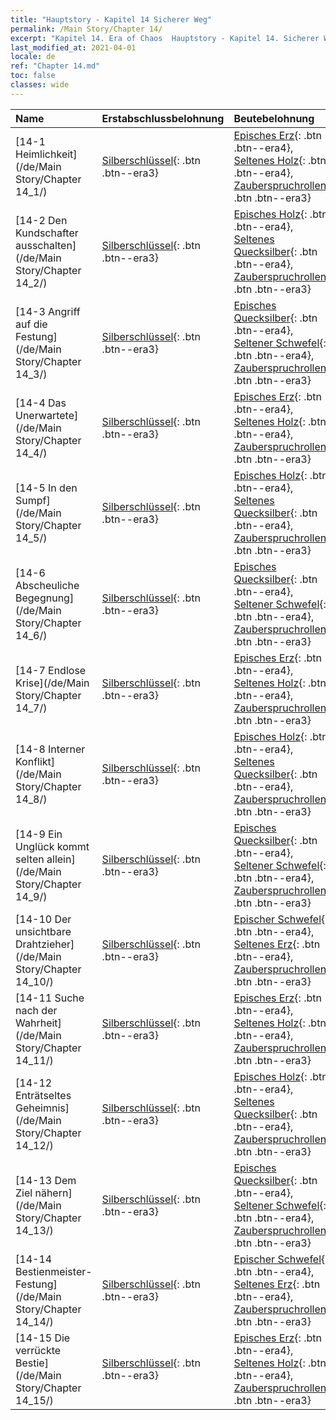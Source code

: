 ```yaml
---
title: "Hauptstory - Kapitel 14 Sicherer Weg"
permalink: /Main Story/Chapter 14/
excerpt: "Kapitel 14. Era of Chaos  Hauptstory - Kapitel 14. Sicherer Weg"
last_modified_at: 2021-04-01
locale: de
ref: "Chapter 14.md"
toc: false
classes: wide
---
```


  | Name |  Erstabschlussbelohnung | Beutebelohnung |
  |:------------|:------------|:------------| 
  | [14-1 Heimlichkeit](/de/Main Story/Chapter 14_1/) | [Silberschlüssel](/de/Items/con_693/){: .btn .btn--era3} | [Episches Erz](/de/Items/mat_47/){: .btn .btn--era4}, [Seltenes Holz](/de/Items/mat_41/){: .btn .btn--era4}, [Zauberspruchrollen](/de/Items/con_694/){: .btn .btn--era3} |
  | [14-2 Den Kundschafter ausschalten](/de/Main Story/Chapter 14_2/) | [Silberschlüssel](/de/Items/con_693/){: .btn .btn--era3} | [Episches Holz](/de/Items/mat_48/){: .btn .btn--era4}, [Seltenes Quecksilber](/de/Items/mat_42/){: .btn .btn--era4}, [Zauberspruchrollen](/de/Items/con_694/){: .btn .btn--era3} |
  | [14-3 Angriff auf die Festung](/de/Main Story/Chapter 14_3/) | [Silberschlüssel](/de/Items/con_693/){: .btn .btn--era3} | [Episches Quecksilber](/de/Items/mat_49/){: .btn .btn--era4}, [Seltener Schwefel](/de/Items/mat_43/){: .btn .btn--era4}, [Zauberspruchrollen](/de/Items/con_694/){: .btn .btn--era3} |
  | [14-4 Das Unerwartete](/de/Main Story/Chapter 14_4/) | [Silberschlüssel](/de/Items/con_693/){: .btn .btn--era3} | [Episches Erz](/de/Items/mat_47/){: .btn .btn--era4}, [Seltenes Holz](/de/Items/mat_41/){: .btn .btn--era4}, [Zauberspruchrollen](/de/Items/con_694/){: .btn .btn--era3} |
  | [14-5 In den Sumpf](/de/Main Story/Chapter 14_5/) | [Silberschlüssel](/de/Items/con_693/){: .btn .btn--era3} | [Episches Holz](/de/Items/mat_48/){: .btn .btn--era4}, [Seltenes Quecksilber](/de/Items/mat_42/){: .btn .btn--era4}, [Zauberspruchrollen](/de/Items/con_694/){: .btn .btn--era3} |
  | [14-6 Abscheuliche Begegnung](/de/Main Story/Chapter 14_6/) | [Silberschlüssel](/de/Items/con_693/){: .btn .btn--era3} | [Episches Quecksilber](/de/Items/mat_49/){: .btn .btn--era4}, [Seltener Schwefel](/de/Items/mat_43/){: .btn .btn--era4}, [Zauberspruchrollen](/de/Items/con_694/){: .btn .btn--era3} |
  | [14-7 Endlose Krise](/de/Main Story/Chapter 14_7/) | [Silberschlüssel](/de/Items/con_693/){: .btn .btn--era3} | [Episches Erz](/de/Items/mat_47/){: .btn .btn--era4}, [Seltenes Holz](/de/Items/mat_41/){: .btn .btn--era4}, [Zauberspruchrollen](/de/Items/con_694/){: .btn .btn--era3} |
  | [14-8 Interner Konflikt](/de/Main Story/Chapter 14_8/) | [Silberschlüssel](/de/Items/con_693/){: .btn .btn--era3} | [Episches Holz](/de/Items/mat_48/){: .btn .btn--era4}, [Seltenes Quecksilber](/de/Items/mat_42/){: .btn .btn--era4}, [Zauberspruchrollen](/de/Items/con_694/){: .btn .btn--era3} |
  | [14-9 Ein Unglück kommt selten allein](/de/Main Story/Chapter 14_9/) | [Silberschlüssel](/de/Items/con_693/){: .btn .btn--era3} | [Episches Quecksilber](/de/Items/mat_49/){: .btn .btn--era4}, [Seltener Schwefel](/de/Items/mat_43/){: .btn .btn--era4}, [Zauberspruchrollen](/de/Items/con_694/){: .btn .btn--era3} |
  | [14-10 Der unsichtbare Drahtzieher](/de/Main Story/Chapter 14_10/) | [Silberschlüssel](/de/Items/con_693/){: .btn .btn--era3} | [Epischer Schwefel](/de/Items/mat_50/){: .btn .btn--era4}, [Seltenes Erz](/de/Items/mat_40/){: .btn .btn--era4}, [Zauberspruchrollen](/de/Items/con_694/){: .btn .btn--era3} |
  | [14-11 Suche nach der Wahrheit](/de/Main Story/Chapter 14_11/) | [Silberschlüssel](/de/Items/con_693/){: .btn .btn--era3} | [Episches Erz](/de/Items/mat_47/){: .btn .btn--era4}, [Seltenes Holz](/de/Items/mat_41/){: .btn .btn--era4}, [Zauberspruchrollen](/de/Items/con_694/){: .btn .btn--era3} |
  | [14-12 Enträtseltes Geheimnis](/de/Main Story/Chapter 14_12/) | [Silberschlüssel](/de/Items/con_693/){: .btn .btn--era3} | [Episches Holz](/de/Items/mat_48/){: .btn .btn--era4}, [Seltenes Quecksilber](/de/Items/mat_42/){: .btn .btn--era4}, [Zauberspruchrollen](/de/Items/con_694/){: .btn .btn--era3} |
  | [14-13 Dem Ziel nähern](/de/Main Story/Chapter 14_13/) | [Silberschlüssel](/de/Items/con_693/){: .btn .btn--era3} | [Episches Quecksilber](/de/Items/mat_49/){: .btn .btn--era4}, [Seltener Schwefel](/de/Items/mat_43/){: .btn .btn--era4}, [Zauberspruchrollen](/de/Items/con_694/){: .btn .btn--era3} |
  | [14-14 Bestienmeister-Festung](/de/Main Story/Chapter 14_14/) | [Silberschlüssel](/de/Items/con_693/){: .btn .btn--era3} | [Epischer Schwefel](/de/Items/mat_50/){: .btn .btn--era4}, [Seltenes Erz](/de/Items/mat_40/){: .btn .btn--era4}, [Zauberspruchrollen](/de/Items/con_694/){: .btn .btn--era3} |
  | [14-15 Die verrückte Bestie](/de/Main Story/Chapter 14_15/) | [Silberschlüssel](/de/Items/con_693/){: .btn .btn--era3} | [Episches Erz](/de/Items/mat_47/){: .btn .btn--era4}, [Seltenes Holz](/de/Items/mat_41/){: .btn .btn--era4}, [Zauberspruchrollen](/de/Items/con_694/){: .btn .btn--era3} |
